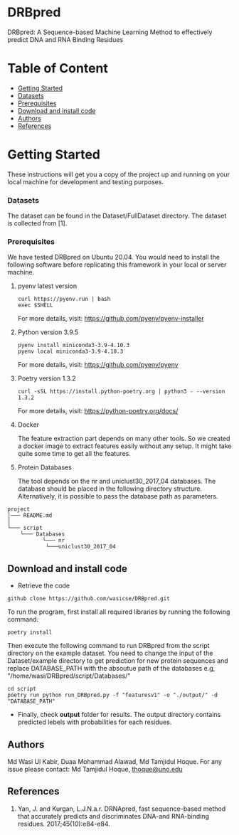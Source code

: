 # DRBpred
DRBpred: A Sequence-based Machine Learning Method to effectively predict DNA and RNA Binding Residues

# Table of Content

- [Getting Started](#getting-started)
- [Datasets](#datasets)
- [Prerequisites](#prerequisites)
- [Download and install code](#download-and-install-code)
- [Authors](#authors)
- [References](#references)

# Getting Started
 

These instructions will get you a copy of the project up and running on your local machine for development and testing purposes. 

### Datasets
The dataset can be found in the Dataset/FullDataset directory. The dataset is collected from [1].



### Prerequisites

We have tested DRBpred on Ubuntu 20.04. You would need to install the following software before replicating this framework in your local or server machine. 

1. pyenv latest version
    ```
    curl https://pyenv.run | bash
    exec $SHELL
    ```
    For more details, visit: https://github.com/pyenv/pyenv-installer

2. Python version 3.9.5

    ```
    pyenv install miniconda3-3.9-4.10.3
    pyenv local miniconda3-3.9-4.10.3 
    ```

    For more details, visit: https://github.com/pyenv/pyenv

3. Poetry version 1.3.2

    ```
    curl -sSL https://install.python-poetry.org | python3 - --version 1.3.2
    ```
    For more details, visit: https://python-poetry.org/docs/

4. Docker

    The feature extraction part depends on many other tools. So we created a docker image to extract features easily without any setup. It might take quite some time to get all the features.

6. Protein Databases

    The tool depends on the nr and uniclust30_2017_04 databases. The database should be placed in the following directory structure. Alternatively, it is possible to pass the database path as parameters.

```
project
│─── README.md    
│
└─── script
    └─── Databases
           └─── nr
            └───uniclust30_2017_04

```
## Download and install code

- Retrieve the code

```
github clone https://github.com/wasicse/DRBpred.git

```

To run the program, first install all required libraries by running the following command:

```
poetry install

```

Then execute the following command to run DRBpred from the script directory on the example dataset. You need to change the input of the Dataset/example directory to get prediction for new protein sequences and replace DATABASE_PATH with the absoutue path of the databases e.g, "/home/wasi/DRBpred/script/Databases/"

```
cd script
poetry run python run_DRBpred.py -f "featuresv1" -o "./output/" -d "DATABASE_PATH"
```

- Finally, check **output** folder for results. The output directory contains predicted lebels with probabilities for each residues.


## Authors

Md Wasi Ul Kabir, Duaa Mohammad Alawad,  Md Tamjidul Hoque. For any issue please contact: Md Tamjidul Hoque, thoque@uno.edu 

## References

1. Yan, J. and Kurgan, L.J.N.a.r. DRNApred, fast sequence-based method that accurately predicts and discriminates DNA-and RNA-binding residues. 2017;45(10):e84-e84.

